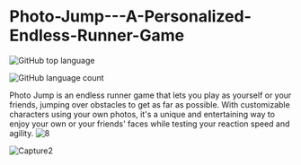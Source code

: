 # Photo-Jump---A-Personalized-Endless-Runner-Game
![GitHub top language](https://img.shields.io/github/languages/top/shihabmuhtasim/Photo-Jump---A-Personalized-Endless-Runner-Game?color=Blue) 

![GitHub language count](https://img.shields.io/github/languages/count/shihabmuhtasim/Photo-Jump---A-Personalized-Endless-Runner-Game?labelColor=FFC0CB
)

Photo Jump is an endless runner game that lets you play as yourself or your friends, jumping over obstacles to get as far as possible. With customizable characters using your own photos, it's a unique and entertaining way to enjoy your own or your friends' faces while testing your reaction speed and agility.
![8](https://user-images.githubusercontent.com/92597456/233393325-8a297605-223e-4d70-a309-808f7362d631.png)

![Capture2](https://user-images.githubusercontent.com/92597456/232622690-efb54895-aa3a-4702-8b1b-15d774a0f514.PNG)

